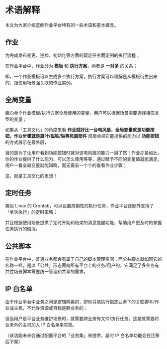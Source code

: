 # 术语解释

本文为大家介绍蓝鲸作业平台特有的一些术语和基本概念。

## 作业

为完成发布变更、巡检、初始化等方面的既定任务而定制的执行流程；

在作业平台中，作业分为 **模板** 和 **执行方案**，两者是 **一对多** 的关系；

即，一个作业模板可以生成多个执行方案，执行方案可以理解是从模板衍生出来的、跟使用场景强关联的作业实例。

## 全局变量

面向单个作业模板/执行方案全局使用的变量，用户可以根据场景需要选择相应类型的变量；

如果从「工具文化」的角度来看 **作业就好比一台电风扇，全局变量就是功能按钮，作业步骤就是扇叶/磁铁/轴等风扇部件** 风扇会把它能提供的能力以 **功能按钮** 的方式展示在最外层，

目的是为了让用户看到功能按钮时就对该电风扇的能力一目了然！作业亦是如此，你的作业提供了什么能力、可以怎么使用等等，通过赋予不同的变量值就能满足，用户一看全局变量就能知晓，而无需去一个个的查看作业步骤；

这，就是工具文化的思想！

## 定时任务

类似 Linux 的 Crontab，可以设置周期性的执行任务，作业平台还额外支持了「单次执行」的定时策略；

并且根据使用场景提供了定时开始和结束的消息提醒功能，帮助用户更及时的掌握任务执行的情况。

## 公共脚本

在作业平台中，普通业务都会有属于自己的脚本管理空间；而公共脚本就如同它的名称一样，是以「公共」形态面向所有平台上的业务/用户的，它满足了多业务有共性场景脚本需要统一管理和共享的需求。


## IP 白名单

由于作业平台中业务之间是逻辑隔离的，即你只能执行指定业务下的关联脚本/作业或主机，不允许资源或目标是跨业务的；

但当用户是平台业务维护场景时，就需要跨业务传文件/执行任务，这是就需要将业务外的主机加入 IP 白名单来实现。

（该功能未来会通过配置平台的「业务集」来提供，届时 IP 白名单功能会在迁移后下架）